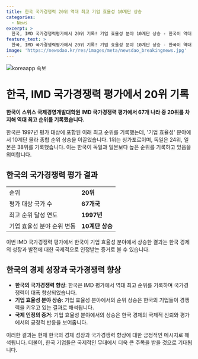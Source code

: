 ```yaml
---
title: 한국 국가경쟁력 20위 역대 최고 기업 효율성 10계단 상승
categories:
  - News
excerpt: >
  한국, IMD 국가경쟁력평가에서 20위 기록! 기업 효율성 분야 10계단 상승 - 한국이 역대 최고 순위인 20위를 차지했다. 특히 기업 효율성 분야에서 10계단 올라 상승했으며, 싱가포르(1위), 독일(24위), 일본(38위) 등과 비교하여 높은 순위를 기록했다.
feature_text: >
  한국, IMD 국가경쟁력평가에서 20위 기록! 기업 효율성 분야 10계단 상승 - 한국이 역대 최고 순위인 20위를 차지했다. 특히 기업 효율성 분야에서 10계단 올라 상승했으며, 싱가포르(1위), 독일(24위), 일본(38위) 등과 비교하여 높은 순위를 기록했다.
image: 'https://newsdao.kr/res/images/meta/newsdao_breakingnews.jpg'
---
```


<p><img src="https://newsdao.kr/res/images/meta/newsdao_breakingnews.jpg" alt="koreaapp 속보" /></p>

<h1>한국, IMD 국가경쟁력 평가에서 20위 기록</h1>

<p data-ke-size="size16"><b>한국이 스위스 국제경영개발대학원 IMD 국가경쟁력 평가에서 67개 나라 중 20위를 차지해 역대 최고 순위를 기록했습니다.</b></p>

<p data-ke-size="size16">한국은 1997년 평가 대상에 포함된 이래 최고 순위를 기록했는데, '기업 효율성' 분야에서 10계단 올라 종합 순위 상승을 이끌었습니다. 1위는 싱가포르이며, 독일은 24위, 일본은 38위를 기록했습니다. 이는 한국이 독일과 일본보다 높은 순위를 기록하고 있음을 의미합니다.</p>

<h2 data-ke-size="size26">한국의 국가경쟁력 평가 결과</h2>

<table>
  <tr>
    <td>순위</td>
    <td><b>20위</b></td>
  </tr>
  <tr>
    <td>평가 대상 국가 수</td>
    <td><b>67개국</b></td>
  </tr>
  <tr>
    <td>최고 순위 달성 연도</td>
    <td><b>1997년</b></td>
  </tr>
  <tr>
    <td>기업 효율성 분야 순위 변동</td>
    <td><b>10계단 상승</b></td>
  </tr>
</table>

<p data-ke-size="size16">이번 IMD 국가경쟁력 평가에서 한국이 기업 효율성 분야에서 상승한 결과는 한국 경제의 성장과 발전에 대한 국제적으로 인정받는 증거로 볼 수 있습니다.</p>

<h2 data-ke-size="size26">한국의 경제 성장과 국가경쟁력 향상</h2>

<ul>
  <li><b>한국의 국가경쟁력 향상</b>: 한국은 IMD 평가에서 역대 최고 순위를 기록하며 국가경쟁력이 대폭 향상되었습니다.</li>
  <li><b>기업 효율성 분야 상승</b>: 기업 효율성 분야에서의 순위 상승은 한국의 기업들이 경쟁력을 키우고 있는 결과로 해석됩니다.</li>
  <li><b>국제 인정의 증거</b>: 기업 효율성 분야에서의 상승은 한국 경제의 국제적 신뢰와 평가에서의 긍정적 반응을 보여줍니다.</li>
</ul>

<p data-ke-size="size16">이러한 결과는 현재 한국의 경제 성장과 국가경쟁력 향상에 대한 긍정적인 메시지로 해석됩니다. 더불어, 한국 기업들은 국제적인 무대에서 더욱 큰 주목을 받을 것으로 기대됩니다.</p>

